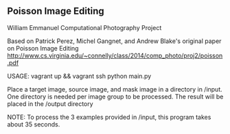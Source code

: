## Poisson Image Editing

William Emmanuel
Computational Photography Project


Based on Patrick Perez, Michel Gangnet, and Andrew Blake's original paper on Poisson Image Editing
http://www.cs.virginia.edu/~connelly/class/2014/comp_photo/proj2/poisson.pdf

USAGE:
vagrant up && vagrant ssh
python main.py

Place a target image, source image, and mask image in a directory in /input.
One directory is needed per image group to be processed.
The result will be placed in the /output directory

NOTE: To process the 3 examples provided in /input, this program takes about 35 seconds.
